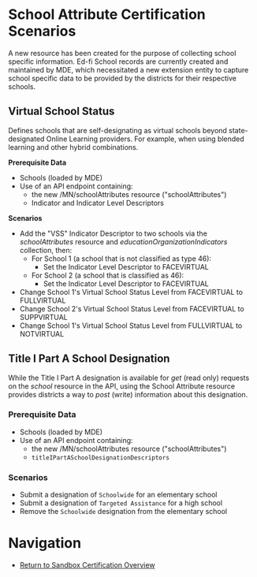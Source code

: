 # School Attribute Certification Scenarios
A new resource has been created for the purpose of collecting school specific information. Ed-fi School records are currently created and maintained by MDE, which necessitated a new extension entity to capture school specific data to be provided by the districts for their respective schools.

## Virtual School Status
Defines schools that are self-designating as virtual schools beyond state-designated Online Learning providers. For example, when using blended learning and other hybrid combinations.

**Prerequisite Data**
  - Schools (loaded by MDE)
  - Use of an API endpoint containing:
    - the new /MN/schoolAttributes resource ("schoolAttributes")
    - Indicator and Indicator Level Descriptors

**Scenarios**
  - Add the "VSS" Indicator Descriptor to two schools via the *schoolAttributes* resource and *educationOrganizationIndicators* collection, then:
    - For School 1 (a school that is not classified as type 46):
      - Set the Indicator Level Descriptor to FACEVIRTUAL
    - For School 2 (a school that is classified as 46):
      - Set the Indicator Level Descriptor to FACEVIRTUAL
  - Change School 1's Virtual School Status Level from FACEVIRTUAL to FULLVIRTUAL
  - Change School 2's Virtual School Status Level from FACEVIRTUAL to SUPPVIRTUAL
  - Change School 1's Virtual School Status Level from FULLVIRTUAL to NOTVIRTUAL

## Title I Part A School Designation
While the Title I Part A designation is available for *get* (read only) requests on the *school* resource in the API, using the School Attribute resource provides districts a way to *post* (write) information about this designation.

### **Prerequisite Data**
  - Schools (loaded by MDE)
  - Use of an API endpoint containing:
    - the new /MN/schoolAttributes resource ("schoolAttributes")
    - ```titleIPartASchoolDesignationDescriptors```

### **Scenarios**
 - Submit a designation of ```Schoolwide``` for an elementary school
 - Submit a designation of ```Targeted Assistance``` for a high school
 - Remove the ```Schoolwide``` designation from the elementary school


# Navigation
- [Return to Sandbox Certification Overview](sandbox_cert_a_toc.md)